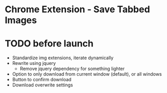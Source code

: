 # Chrome Extension - Save Tabbed Images

# TODO before launch

* Standardize img extensions, iterate dynamically
* Rewrite using jquery
	* Remove jquery dependency for something lighter
* Option to only download from current window (default), or all windows
* Button to confirm download
* Download overwrite settings
